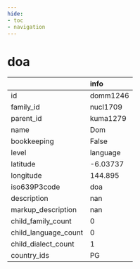 ```yaml
---
hide:
- toc
- navigation
---
```

# doa
|                      | info     |
|:---------------------|:---------|
| id                   | domm1246 |
| family_id            | nucl1709 |
| parent_id            | kuma1279 |
| name                 | Dom      |
| bookkeeping          | False    |
| level                | language |
| latitude             | -6.03737 |
| longitude            | 144.895  |
| iso639P3code         | doa      |
| description          | nan      |
| markup_description   | nan      |
| child_family_count   | 0        |
| child_language_count | 0        |
| child_dialect_count  | 1        |
| country_ids          | PG       |